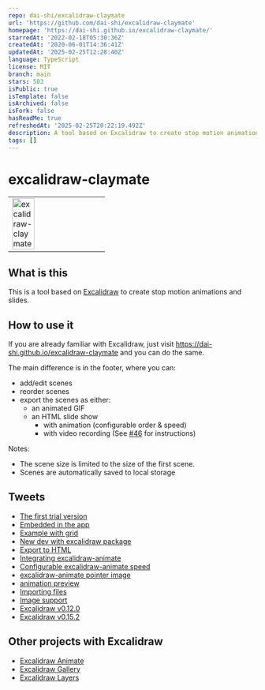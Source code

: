 ```yaml
---
repo: dai-shi/excalidraw-claymate
url: 'https://github.com/dai-shi/excalidraw-claymate'
homepage: 'https://dai-shi.github.io/excalidraw-claymate/'
starredAt: '2022-02-18T05:30:36Z'
createdAt: '2020-06-01T14:36:41Z'
updatedAt: '2025-02-25T12:28:40Z'
language: TypeScript
license: MIT
branch: main
stars: 503
isPublic: true
isTemplate: false
isArchived: false
isFork: false
hasReadMe: true
refreshedAt: '2025-02-25T20:22:19.492Z'
description: A tool based on Excalidraw to create stop motion animations and slides.
tags: []
---
```


# excalidraw-claymate

<table><tr><td>
<img alt="excalidraw-claymate" src="https://user-images.githubusercontent.com/490574/84717128-eedfbf80-afaf-11ea-82e4-d4c601136b9a.gif" width="50%" />
</td></tr></table>

## What is this

This is a tool based on
[Excalidraw](https://excalidraw.com)
to create stop motion animations and slides.

## How to use it

If you are already familiar with Excalidraw,
just visit <https://dai-shi.github.io/excalidraw-claymate>
and you can do the same.

The main difference is in the footer, where you can:

- add/edit scenes
- reorder scenes
- export the scenes as either:
  - an animated GIF
  - an HTML slide show
    - with animation (configurable order & speed)
    - with video recording (See [#46](https://github.com/dai-shi/excalidraw-claymate/pull/46) for instructions)

Notes:

- The scene size is limited to the size of the first scene.
- Scenes are automatically saved to local storage

## Tweets

- [The first trial version](https://twitter.com/dai_shi/status/1267491837897367553)
- [Embedded in the app](https://twitter.com/dai_shi/status/1268221326822535168)
- [Example with grid](https://twitter.com/dai_shi/status/1275941775878713344)
- [New dev with excalidraw package](https://twitter.com/dai_shi/status/1338500086343430146)
- [Export to HTML](https://twitter.com/dai_shi/status/1388675104888934400)
- [Integrating excalidraw-animate](https://twitter.com/dai_shi/status/1403381850907693057)
- [Configurable excalidraw-animate speed](https://twitter.com/dai_shi/status/1407360080568221698)
- [excalidraw-animate pointer image](https://twitter.com/dai_shi/status/1412055528977489922)
- [animation preview](https://twitter.com/dai_shi/status/1417821074998272004)
- [Importing files](https://twitter.com/dai_shi/status/1435569857408475137)
- [Image support](https://twitter.com/dai_shi/status/1496088631462621187)
- [Excalidraw v0.12.0](https://twitter.com/dai_shi/status/1561965847635427328)
- [Excalidraw v0.15.2](https://twitter.com/dai_shi/status/1654468768813424640)

## Other projects with Excalidraw

- [Excalidraw Animate](https://github.com/dai-shi/excalidraw-animate)
- [Excalidraw Gallery](https://github.com/dai-shi/excalidraw-gallery)
- [Excalidraw Layers](https://github.com/dai-shi/excalidraw-layers)
